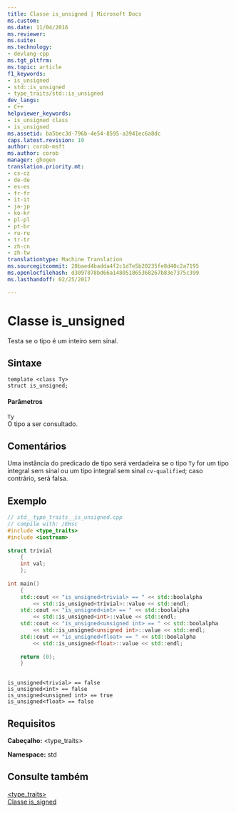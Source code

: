 ```yaml
---
title: Classe is_unsigned | Microsoft Docs
ms.custom: 
ms.date: 11/04/2016
ms.reviewer: 
ms.suite: 
ms.technology:
- devlang-cpp
ms.tgt_pltfrm: 
ms.topic: article
f1_keywords:
- is_unsigned
- std::is_unsigned
- type_traits/std::is_unsigned
dev_langs:
- C++
helpviewer_keywords:
- is_unsigned class
- is_unsigned
ms.assetid: ba5bec3d-796b-4e54-8595-a3941ec6a8dc
caps.latest.revision: 19
author: corob-msft
ms.author: corob
manager: ghogen
translation.priority.mt:
- cs-cz
- de-de
- es-es
- fr-fr
- it-it
- ja-jp
- ko-kr
- pl-pl
- pt-br
- ru-ru
- tr-tr
- zh-cn
- zh-tw
translationtype: Machine Translation
ms.sourcegitcommit: 28baed4badda4f2c1d7e5b20235fe8d40c2a7195
ms.openlocfilehash: d3097878bd66a148051865368267b83e7375c399
ms.lasthandoff: 02/25/2017

---
```

# <a name="isunsigned-class"></a>Classe is_unsigned
Testa se o tipo é um inteiro sem sinal.  
  
## <a name="syntax"></a>Sintaxe  
  
```  
template <class Ty>  
struct is_unsigned;  
```  
  
#### <a name="parameters"></a>Parâmetros  
 `Ty`  
 O tipo a ser consultado.  
  
## <a name="remarks"></a>Comentários  
 Uma instância do predicado de tipo será verdadeira se o tipo `Ty` for um tipo integral sem sinal ou um tipo integral sem sinal `cv-qualified`; caso contrário, será falsa.  
  
## <a name="example"></a>Exemplo  
  
```cpp  
// std__type_traits__is_unsigned.cpp   
// compile with: /EHsc   
#include <type_traits>   
#include <iostream>   
  
struct trivial   
    {   
    int val;   
    };   
  
int main()   
    {   
    std::cout << "is_unsigned<trivial> == " << std::boolalpha   
        << std::is_unsigned<trivial>::value << std::endl;   
    std::cout << "is_unsigned<int> == " << std::boolalpha   
        << std::is_unsigned<int>::value << std::endl;   
    std::cout << "is_unsigned<unsigned int> == " << std::boolalpha   
        << std::is_unsigned<unsigned int>::value << std::endl;   
    std::cout << "is_unsigned<float> == " << std::boolalpha   
        << std::is_unsigned<float>::value << std::endl;   
  
    return (0);   
    }  
  
```  
  
```Output  
is_unsigned<trivial> == false  
is_unsigned<int> == false  
is_unsigned<unsigned int> == true  
is_unsigned<float> == false  
```  
  
## <a name="requirements"></a>Requisitos  
 **Cabeçalho:** \<type_traits>  
  
 **Namespace:** std  
  
## <a name="see-also"></a>Consulte também  
 [<type_traits>](../standard-library/type-traits.md)   
 [Classe is_signed](../standard-library/is-signed-class.md)

